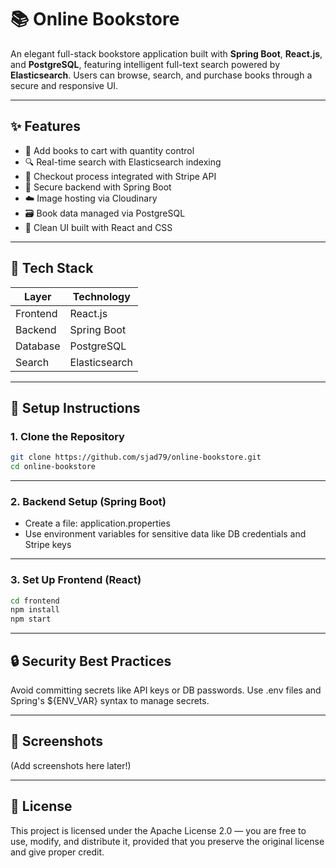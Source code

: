 # 📚 Online Bookstore

An elegant full-stack bookstore application built with **Spring Boot**, **React.js**, and **PostgreSQL**, featuring intelligent full-text search powered by **Elasticsearch**. Users can browse, search, and purchase books through a secure and responsive UI.

---

## ✨ Features

- 🛒 Add books to cart with quantity control  
- 🔍 Real-time search with Elasticsearch indexing  
- 🧾 Checkout process integrated with Stripe API  
- 🔐 Secure backend with Spring Boot  
- ☁️ Image hosting via Cloudinary  
- 🗃️ Book data managed via PostgreSQL  
- 🧠 Clean UI built with React and CSS  

---

## 🧰 Tech Stack

| Layer       | Technology     |
|-------------|----------------|
| Frontend    | React.js       |
| Backend     | Spring Boot    |
| Database    | PostgreSQL     |
| Search      | Elasticsearch  |

---

## 🚀 Setup Instructions

### 1. Clone the Repository
```bash
git clone https://github.com/sjad79/online-bookstore.git
cd online-bookstore
```

---

### 2. Backend Setup (Spring Boot)
- Create a file: application.properties
- Use environment variables for sensitive data like DB credentials and Stripe keys

---

### 3. Set Up Frontend (React)
```bash
cd frontend
npm install
npm start
```

---

## 🔒 Security Best Practices
Avoid committing secrets like API keys or DB passwords.
Use .env files and Spring's ${ENV_VAR} syntax to manage secrets.

---

## 📸 Screenshots
(Add screenshots here later!)

---

## 📜 License
This project is licensed under the Apache License 2.0 — you are free to use, modify, and distribute it, provided that you preserve the original license and give proper credit.











